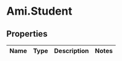 # Ami.Student

## Properties
Name | Type | Description | Notes
------------ | ------------- | ------------- | -------------


